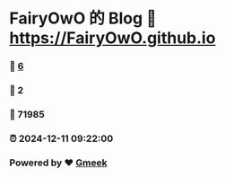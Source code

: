 # FairyOwO 的 Blog :link: https://FairyOwO.github.io 
### :page_facing_up: [6](https://FairyOwO.github.io/tag.html) 
### :speech_balloon: 2 
### :hibiscus: 71985 
### :alarm_clock: 2024-12-11 09:22:00 
### Powered by :heart: [Gmeek](https://github.com/Meekdai/Gmeek)
